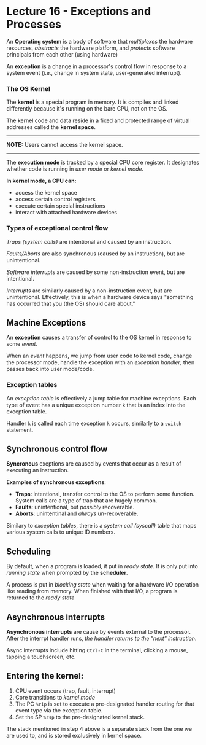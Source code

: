 # Lecture 16 - Exceptions and Processes
An **Operating system** is a body of software that *multiplexes* the hardware
resources, *abstracts* the hardware platform, and *protects* software principals
from each other (using hardware)

An **exception** is a change in a processor's control flow in response to a
system event (i.e., change in system state, user-generated interrupt).

### The OS Kernel
The **kernel** is a special program in memory. It is compiles and linked
differently because it's running on the bare CPU, not on the OS.

The kernel code and data reside in a fixed and protected range of virtual 
addresses called the **kernel space**.

---

**NOTE:** Users cannot access the kernel space.

---

The **execution mode** is tracked by a special CPU core register. It designates
whether code is running in *user mode* or *kernel mode*.

**In kernel mode, a CPU can:**
- access the kernel space
- access certain control registers
- execute certain special instructions
- interact with attached hardware devices

### Types of exceptional control flow
*Traps (system calls)* are intentional and caused by an instruction.

*Faults/Aborts* are also synchronous (caused by an instruction), but are
unintentional.

*Software interrupts* are caused by some non-instruction event, but are 
intentional.

*Interrupts* are similarly caused by a non-instruction event, but are 
unintentional. Effectively, this is when a hardware device says "something has
occurred that you (the OS) should care about."

## Machine Exceptions
An **exception** causes a transfer of control to the OS kernel in response to 
some *event*.

When an *event* happens, we jump from user code to kernel code, change the
processor mode, handle the exception with an *exception handler*, then passes 
back into user mode/code.

### Exception tables
An *exception table* is effectively a jump table for machine exceptions. Each
type of event has a unique exception number `k` that is an index into the
exception table.

Handler `k` is called each time exception `k` occurs, similarly to a `switch`
statement. 

## Synchronous control flow
**Syncronous** exeptions are caused by events that occur as a result of executing
an instruction.

**Examples of synchronous exceptions**:
- **Traps**: intentional, transfer control to the OS to perform some function.
System calls are a type of trap that are hugely common.
- **Faults**: unintentional, but *possibly* recoverable.
- **Aborts**: unintentinal and *always* un-recoverable.

Similary to *exception tables*, there is a *system call (syscall)* table that 
maps various system calls to unique ID numbers.

## Scheduling
By default, when a program is loaded, it put in *ready state*. It is only put into
*running state* when prompted by the **scheduler**.

A process is put in *blocking state* when waiting for a hardware I/O operation 
like reading from memory. When finished with that I/O, a program is returned to 
the *ready state*

## Asynchronous interrupts
**Asynchronous interrupts** are cause by events external to the processor. After
the interrpt handler runs, *the handler returns to the "next" instruction*.

Async interrupts include hitting `Ctrl-C` in the terminal, clicking a mouse,
tapping a touchscreen, etc.

## Entering the kernel:
1. CPU event occurs (trap, fault, interrupt)
2. Core transitions to *kernel mode*
3. The PC `%rip` is set to execute a pre-designated handler routing for that
event type via the exception table.
4. Set the SP `%rsp` to the pre-designated kernel stack.

The stack mentioned in step 4 above is a separate stack from the one we are used
to, and is stored exclusively in kernel space. 
